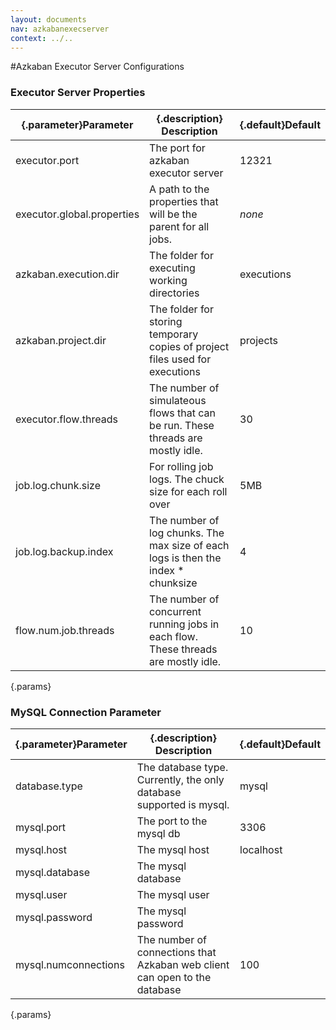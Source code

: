 ```yaml
---
layout: documents
nav: azkabanexecserver
context: ../..
---
```

#Azkaban Executor Server Configurations

### Executor Server Properties

|{.parameter}Parameter|{.description} Description                           |{.default}Default    |
|---------------------|-----------------------------------------------------|---------------------|
|executor.port        | The port for azkaban executor server                | 12321               |
|executor.global.properties | A path to the properties that will be the parent for all jobs. | _none_ |
|azkaban.execution.dir| The folder for executing working directories        | executions          |
|azkaban.project.dir  | The folder for storing temporary copies of project files used for executions | projects     |
|executor.flow.threads| The number of simulateous flows that can be run. These threads are mostly idle. |30|
|job.log.chunk.size   | For rolling job logs. The chuck size for each roll over | 5MB |
|job.log.backup.index | The number of log chunks. The max size of each logs is then the index * chunksize | 4 |
|flow.num.job.threads | The number of concurrent running jobs in each flow. These threads are mostly idle. | 10 | 
{.params}

### MySQL Connection Parameter

|{.parameter}Parameter|{.description} Description                                                  |{.default}Default    |
|---------------------|----------------------------------------------------------------------------|---------------------|
|database.type        | The database type. Currently, the only database supported is mysql.        | mysql               |
|mysql.port           | The port to the mysql db                                                   | 3306                |
|mysql.host           | The mysql host                                                             | localhost           |
|mysql.database       | The mysql database                                                         |                     |
|mysql.user           | The mysql user                                                             |                     |
|mysql.password       | The mysql password                                                         |                     |
|mysql.numconnections | The number of connections that Azkaban web client can open to the database | 100                 |
{.params}
